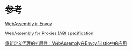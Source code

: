 
# 参考

[WebAssembly in Envoy](https://github.com/proxy-wasm/spec/blob/master/docs/WebAssembly-in-Envoy.md)

[WebAssembly for Proxies (ABI specification)](https://github.com/proxy-wasm/spec)

[重新定义代理的扩展性：WebAssembly在Envoy与Istio中的应用](https://www.servicemesher.com/blog/redefining-extensibility-in-proxies/)